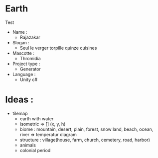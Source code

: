 # Earth
Test
* Name :
  * Rajazakar 
* Slogan :
  * Seul le verger torpille quinze cuisines
* Mascotte :
  * Thromidia
* Project type : 
  * Generator
* Language :
  * Unity c#

# Ideas :
* tilemap
  * earth with water
  * isometric => [] (x, y, h)
  * biome : mountain, desert, plain, forest, snow land, beach, ocean, river => temperatur diagram
  * structure : village(house, farm, church, cemetery, road, harbor)
  * animals
  * colonial period

